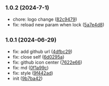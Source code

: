 ## <small>1.0.2 (2024-7-1)</small>

* chore: logo change ([82c9479](https://github.com/rosmarinus-project/url-editor/commit/82c9479))
* fix: reload new param when lock ([5a7e4d8](https://github.com/rosmarinus-project/url-editor/commit/5a7e4d8))



## <small>1.0.1 (2024-06-29)</small>

* fix: add github url ([4dfbc29](https://github.com/rosmarinus-project/url-editor/commit/4dfbc29))
* fix: close self ([6d0295a](https://github.com/rosmarinus-project/url-editor/commit/6d0295a))
* fix: github icon center ([7622e66](https://github.com/rosmarinus-project/url-editor/commit/7622e66))
* fix: md ([0f1a99c](https://github.com/rosmarinus-project/url-editor/commit/0f1a99c))
* fix: style ([9f442ad](https://github.com/rosmarinus-project/url-editor/commit/9f442ad))
* init ([9b7ba42](https://github.com/rosmarinus-project/url-editor/commit/9b7ba42))



